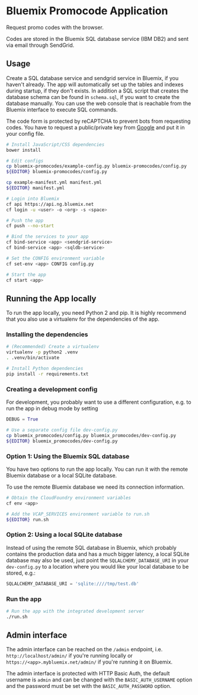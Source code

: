 Bluemix Promocode Application
=============================
Request promo codes with the browser.

Codes are stored in the Bluemix SQL database service (IBM DB2) and sent via email through SendGrid.

Usage
-----
Create a SQL database service and sendgrid service in Bluemix, if you haven't already.
The app will automatically set up the tables and indexes during startup,
if they don't exists.
In addition a SQL script that creates the database schema can be found in
`schema.sql`, if you want to create the database manually.
You can use the web console that is reachable from the Bluemix interface to
execute SQL commands.

The code form is protected by reCAPTCHA to prevent bots from requesting codes.
You have to request a public/private key from
[Google](https://www.google.com/recaptcha/admin)
and put it in your config file.

```bash
# Install JavaScript/CSS dependencies
bower install

# Edit configs
cp bluemix-promocodes/example-config.py bluemix-promocodes/config.py
${EDITOR} bluemix-promocodes/config.py

cp example-manifest.yml manifest.yml
${EDITOR} manifest.yml

# Login into Bluemix
cf api https://api.ng.bluemix.net
cf login -u <user> -o <org> -s <space>

# Push the app
cf push --no-start

# Bind the services to your app
cf bind-service <app> <sendgrid-service>
cf bind-service <app> <sqldb-service>

# Set the CONFIG environment variable
cf set-env <app> CONFIG config.py

# Start the app
cf start <app>
```

Running the App locally
-----------------------
To run the app locally, you need Python 2 and pip. It is highly recommend that
you also use a virtualenv for the dependencies of the app.

### Installing the dependencies
```bash
# (Recommended) Create a virtualenv
virtualenv -p python2 .venv
. .venv/bin/activate

# Install Python dependencies
pip install -r requirements.txt
```

### Creating a development config
For development, you probably want to use a different configuration, e.g. to run
the app in debug mode by setting

```python
DEBUG = True
```

```bash
# Use a separate config file dev-config.py
cp bluemix_promocodes/config.py bluemix_promocodes/dev-config.py
${EDITOR} bluemix_promocodes/dev-config.py
```

### Option 1: Using the Bluemix SQL database
You have two options to run the app locally. You can run it with the remote
Bluemix database or a local SQLite database.

To use the remote Bluemix database we need its connection information.
```bash
# Obtain the CloudFoundry environment variables
cf env <app>

# Add the VCAP_SERVICES environment variable to run.sh
${EDITOR} run.sh
```

### Option 2: Using a local SQLite database
Instead of using the remote SQL database in Bluemix, which probably contains
the production data and has a much bigger latency, a local SQLite database may
also be used, just point the `SQLALCHEMY_DATABASE_URI` in your `dev-config.py`
to a location where you would like your local database to be stored, e.g.:

```python
SQLALCHEMY_DATABASE_URI = 'sqlite:////tmp/test.db'
```

### Run the app
```bash
# Run the app with the integrated development server
./run.sh
```

Admin interface
---------------
The admin interface can be reached on the `/admin` endpoint, i.e.
`http://localhost/admin/` if you're running locally or
`https://<app>.mybluemix.net/admin/` if you're running it on Bluemix.

The admin interface is protected with HTTP Basic Auth, the default username is
`admin` and can be changed with the `BASIC_AUTH_USERNAME` option and the
password must be set with the `BASIC_AUTH_PASSWORD` option.
